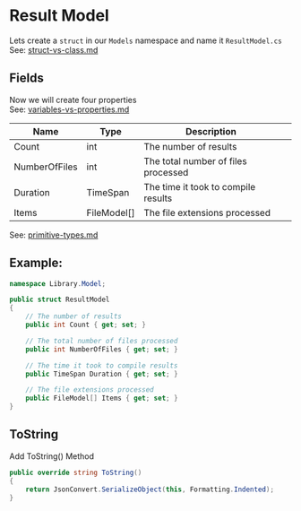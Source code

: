# Result Model

Lets create a `struct` in our `Models` namespace and name it `ResultModel.cs`\
See: [struct-vs-class.md](../../../undestanding-csharp/struct-vs-class.md "mention")

## Fields

Now we will create four properties\
See: [variables-vs-properties.md](../../../undestanding-csharp/variables/variables-vs-properties.md "mention")

<table><thead><tr><th>Name</th><th>Type</th><th>Description</th><th data-hidden></th></tr></thead><tbody><tr><td>Count</td><td>int</td><td>The number of results</td><td></td></tr><tr><td>NumberOfFiles</td><td>int</td><td>The total number of files processed</td><td></td></tr><tr><td>Duration</td><td>TimeSpan</td><td>The time it took to compile results</td><td></td></tr><tr><td>Items</td><td>FileModel[]</td><td>The file extensions processed</td><td></td></tr></tbody></table>

See: [primitive-types.md](../../../undestanding-csharp/variables/primitive-types.md "mention")

## Example:

```csharp
namespace Library.Model;

public struct ResultModel
{
    // The number of results
    public int Count { get; set; }

    // The total number of files processed
    public int NumberOfFiles { get; set; }

    // The time it took to compile results
    public TimeSpan Duration { get; set; }

    // The file extensions processed
    public FileModel[] Items { get; set; }
}
```

## ToString

Add ToString() Method

```csharp
public override string ToString()
{
    return JsonConvert.SerializeObject(this, Formatting.Indented);
}
```
